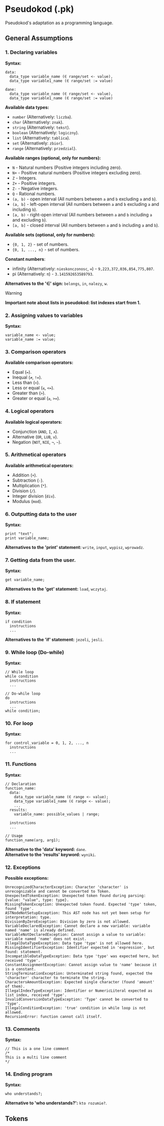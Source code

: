 # Pseudokod (.pk)
Pseudokod's adaptation as a programming language.

## General Assumptions
### 1. Declaring variables
**Syntax:**
```
data:
  data_type variable_name (∈ range/set <- value),
  data_type variable1_name (∈ range/set := value)

dane:
  data_type variable_name (∈ range/set <- value),
  data_type variable1_name (∈ range/set := value)
```

**Available data types:**
- `number` (Alternatively: `liczba`).
- `char` (Alternatively: `znak`).
- `string` (Alternatively: `tekst`).
- `boolean` (Alternatively: `logiczny`).
- `list` (Alternatively: `tablica`).
- `set` (Alternatively: `zbior`).
- `range` (Alternatively: `przedzial`).

**Available ranges (optional, only for numbers):**
- `N` - Natural numbers (Positive integers including zero).
- `N+` - Positive natural numbers (Positive integers excluding zero).
- `Z` - Integers.
- `Z+` - Positive integers.
- `Z-` - Negative integers.
- `Q` - Rational numbers.
- `(a, b)` - open interval (All numbers between `a` and `b` excluding `a` and `b`).
- `(a, b]` - left-open interval (All numbers between `a` and `b` excluding `a` and including `b`).
- `[a, b)` - right-open interval (All numbers between `a` and `b` including `a` and excluding `b`).
- `[a, b]` - closed interval (All numbers between `a` and `b` including `a` and `b`).

**Available sets (optional, only for numbers):**
- `{0, 1, 2}` - set of numbers.
- `{0, 1, ..., n}` - set of numbers.

**Constant numbers**:
- infinity (Alternatively: `nieskonczonosc`, `∞`) - `9,223,372,036,854,775,807`.
- pi (Alternatively: `π`) - `3.141592653589793`.

**Alternatives to the '∈' sign:** `belongs`, `in`, `nalezy`, `w`.

> [!WARNING]
> **Important note about lists in pseudokod: list indexes start from 1.**

### 2. Assigning values to variables
**Syntax:**
```
variable_name <- value;
variable_name := value;
```

### 3. Comparison operators
**Available comparison operators:**
- Equal (`=`).
- Inequal (`≠`, `!=`).
- Less than (`<`).
- Less or equal (`≤`, `<=`).
- Greater than (`>`).
- Greater or equal (`≥`, `>=`).

### 4. Logical operators
**Available logical operators:**
- Conjunction (`AND`, `I`, `∧`).
- Alternative (`OR`, `LUB`, `∨`).
- Negation (`NOT`, `NIE`, `¬`, `~`).

### 5. Arithmetical operators
**Available arithmetical operators:**
- Addition (`+`).
- Subtraction (`-`).
- Multiplication (`*`).
- Division (`/`).
- Integer division (`div`).
- Modulus (`mod`).

### 6. Outputting data to the user
**Syntax:**
```
print "text";
print variable_name;
```

**Alternatives to the 'print' statement:** `write`, `input`, `wypisz`, `wprowadz`.

### 7. Getting data from the user.
**Syntax:**
```
get variable_name;
```

**Alternatives to the 'get' statement:** `load`, `wczytaj`.

### 8. If statement
**Syntax:**
```
if condition
  instructions
  ...
```

**Alternatives to the 'if' statement:** `jezeli`, `jesli`.

### 9. While loop (Do-while)
**Syntax:**
```
// While loop
while condition
  instructions
  ...

// Do-while loop
do
  instructions
  ...
while condition;
```

### 10. For loop
**Syntax:**
```
for control_variable = 0, 1, 2, ..., n
  instructions
  ...
```

### 11. Functions
**Syntax:**
```
// Declaration
function_name:
  data:
    data_type variable_name (∈ range <- value);
    data_type variable1_name (∈ range <- value);
    ...
  results:
    variable_name: possible_values | range;

  instructions
  ...

// Usage
function_name(arg, arg1);
```

**Alternative to the 'data' keyword:** `dane`.<br>
**Alternative to the 'results' keyword:** `wyniki`.

### 12. Exceptions
**Possible exceptions:**
```
UnrecognizedCharacterException: Character 'character' is unrecognizable and cannot be converted to Token.
UnexpectedTokenException: Unexpected token found during parsing: {value: "value", type: type}.
MissingTokenException: Unexpected token found. Expected 'type' token, found 'type'.
ASTNodeNotSetupException: This AST node has not yet been setup for interpretation: type.
DivisionByZeroException: Division by zero is not allowed.
VariableDeclaredException: Cannot declare a new variable: variable named 'name' is already defined.
VariableNotDeclaredException: Cannot assign a value to variable: variable named 'name' does not exist.
IllegalDataTypeException: Data type 'type' is not allowed here.
MissingIdentifierException: Identifier expected in 'expression', but found: statement.
IncompatibleDataTypeException: Data type 'type' was expected here, but received 'type'.
ConstantAssignmentException: Cannot assign value to 'name' because it is a constant.
StringTerminationException: Unterminated string found, expected the 'character' character to terminate the string.
CharactersAmountException: Expected single character (found 'amount' of them).
IllegalIndexTypeException: Identifier or NumericLiteral expected as list index, received 'type'.
InvalidConversionDataTypeException: 'Type' cannot be converted to 'type'.
IllegalConditionException: 'true' condition in while loop is not allowed.
RecursionError: function cannot call itself.
```

### 13. Comments
**Syntax:**
```
// This is a one line comment
/*
This is a multi line comment
*/
```

### 14. Ending program
**Syntax:**
```
who understands?;
```

**Alternative to 'who understands?':** `kto rozumie?`.

## Tokens
